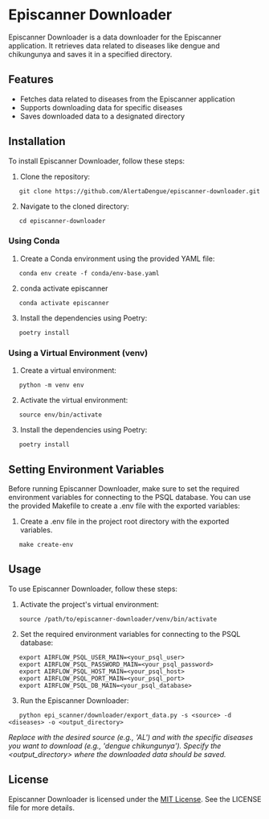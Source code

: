 # Episcanner Downloader

Episcanner Downloader is a data downloader for the Episcanner application. It retrieves data related to diseases like dengue and chikungunya and saves it in a specified directory.

## Features

- Fetches data related to diseases from the Episcanner application
- Supports downloading data for specific diseases
- Saves downloaded data to a designated directory

## Installation

To install Episcanner Downloader, follow these steps:

1. Clone the repository:
```shell
   git clone https://github.com/AlertaDengue/episcanner-downloader.git
``` 
2. Navigate to the cloned directory:
```shell
   cd episcanner-downloader
``` 
### Using Conda

1. Create a Conda environment using the provided YAML file:

```shell
   conda env create -f conda/env-base.yaml
``` 
2. conda activate episcanner
```shell
   conda activate episcanner
``` 
3. Install the dependencies using Poetry:
```shell
   poetry install
``` 
### Using a Virtual Environment (venv)
1. Create a virtual environment:
```shell
   python -m venv env
```
2. Activate the virtual environment:
```shell
   source env/bin/activate
```
3. Install the dependencies using Poetry:
```shell
   poetry install
``` 
## Setting Environment Variables
Before running Episcanner Downloader, make sure to set the required environment variables for connecting to the PSQL database. You can use the provided Makefile to create a .env file with the exported variables:
1. Create a .env file in the project root directory with the exported variables.
```shell
   make create-env
```
## Usage
To use Episcanner Downloader, follow these steps:

1. Activate the project's virtual environment:
```shell
   source /path/to/episcanner-downloader/venv/bin/activate
``` 
2. Set the required environment variables for connecting to the PSQL database:
```shell
   export AIRFLOW_PSQL_USER_MAIN=<your_psql_user>
   export AIRFLOW_PSQL_PASSWORD_MAIN=<your_psql_password>
   export AIRFLOW_PSQL_HOST_MAIN=<your_psql_host>
   export AIRFLOW_PSQL_PORT_MAIN=<your_psql_port>
   export AIRFLOW_PSQL_DB_MAIN=<your_psql_database>
```
3. Run the Episcanner Downloader:
```shell
   python epi_scanner/downloader/export_data.py -s <source> -d <diseases> -o <output_directory>
``` 
*Replace <source> with the desired source (e.g., 'AL') and <diseases> with the specific diseases you want to download (e.g., 'dengue chikungunya'). Specify the <output_directory> where the downloaded data should be saved.*

## License
Episcanner Downloader is licensed under the [MIT License](https://github.com/AlertaDengue/episcanner-downloader/blob/main/LICENSE). See the LICENSE file for more details.